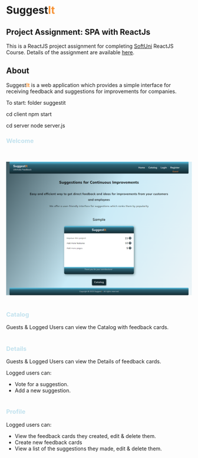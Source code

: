 # Suggest<span style="color:#F79234">**It**</span>
## Project Assignment: SPA with ReactJs


This is a ReactJS project assignment for completing [SoftUni](https://softuni.bg/)
ReactJS Course. Details of the assignment are available [here](https://github.com/zhenyahodges/SoftUni-Courses/blob/main/Front_End/REACT/REACT-PROJECT/ReactJS-Project-Assignment.docx).


## About

Suggest<span style="color:#F79234">**It**</span> is a web application which provides a simple interface for receiving feedback and suggestions for improvements for companies.

To start: folder suggestit

cd client
npm start

cd server
node server.js


### <span style="color:#c2e2ee">Welcome</span>
<br>

![alt text](./readme-res/SuggestIt-Welcome-View.png "Welcome View")
#

### <span style="color:#c2e2ee">Catalog</span>

Guests & Logged Users can view the Catalog with feedback cards.
#

### <span style="color:#c2e2ee">Details</span>

Guests & Logged Users can view the Details of feedback cards.

Logged users can:
* Vote for a suggestion.
* Add a new suggestion.
#

### <span style="color:#c2e2ee">Profile</span>

Logged users can:
* View the feedback cards they created, edit & delete them.
* Create new feedback cards
* View a list of the suggestions they made, edit & delete them.

#





